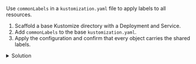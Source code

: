 Use `commonLabels` in a `kustomization.yaml` file to apply labels to all resources.

1. Scaffold a base Kustomize directory with a Deployment and Service.
2. Add `commonLabels` to the base `kustomization.yaml`.
3. Apply the configuration and confirm that every object carries the shared labels.

<details><summary>Solution</summary>
<br>

```bash
mkdir -p kustomize-common-labels/base
```{{exec}}

```bash
cat <<'EOF_DEP' > kustomize-common-labels/base/deployment.yaml
apiVersion: apps/v1
kind: Deployment
metadata:
  name: api
spec:
  replicas: 2
  selector:
    matchLabels:
      app: api
  template:
    metadata:
      labels:
        app: api
    spec:
      containers:
      - name: api
        image: nginx:1.25
        ports:
        - containerPort: 80
EOF_DEP
```{{exec}}

```bash
cat <<'EOF_SVC' > kustomize-common-labels/base/service.yaml
apiVersion: v1
kind: Service
metadata:
  name: api
spec:
  selector:
    app: api
  ports:
  - port: 80
    targetPort: 80
EOF_SVC
```{{exec}}

```bash
cat <<'EOF_K' > kustomize-common-labels/base/kustomization.yaml
resources:
  - deployment.yaml
  - service.yaml
commonLabels:
  env: dev
  team: platform
EOF_K
```{{exec}}

```bash
kubectl apply -k kustomize-common-labels/base
```{{exec}}

```bash
kubectl get deploy,svc -l team=platform -o custom-columns=KIND:.kind,NAME:.metadata.name,ENV:.metadata.labels.env
```{{exec}}

</details>
